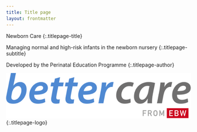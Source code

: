 ```yaml
---
title: Title page
layout: frontmatter
---
```


Newborn Care
{:.titlepage-title}

Managing normal and high-risk infants in the newborn nursery
{:.titlepage-subtitle}

Developed by the Perinatal Education Programme
{:.titlepage-author}

![Bettercare logo][logo]{:.titlepage-logo}

[logo]: ../images/bettercare-logo.svg "Bettercare logo"
